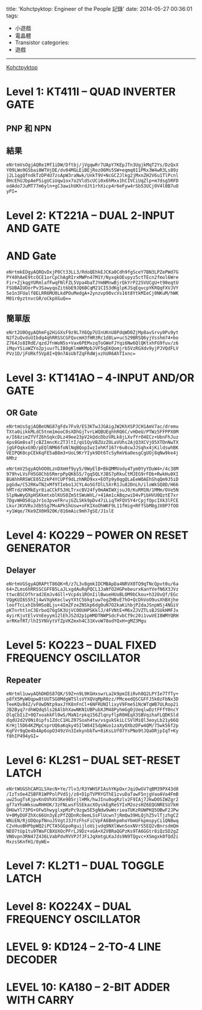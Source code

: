 title: 'Kohctpyktop: Engineer of the People 記錄'
date: 2014-05-27 00:36:01
tags:
- 小遊戲
- 電晶體
- Transistor
categories:
- 遊戲
---

[Kohctpyktop](http://www.kongregate.com/games/krispykrem/kohctpyktop-engineer-of-the-people)

<!-- more -->

# Level 1: KT411I – QUAD INVERTER GATE

## PNP 和 NPN

## 結果

```
eNrtmVsOgjAQRe1Mf1iDW/Dftbj/jVgqwRr7UApY7KEpJTn3UgjkMqT2Ys/DzQxX
Y09LWo9GSbai0WTHjDE/dv04MGLEiBEjRozO6Ms5SW+eqmq011PRx3W4wR3Ls89z
j2L1qgQfndkTzDP4U7zsApW3raNwk/UnkT9V+NcGCZJlkg2jMxnZH2V6u1TlPcnl
0HcEhUJbpAePSigUCiUqw1ox7o2VldScUCi0x6hMxx1hCIVCiUqZlp+m7dsg5RFD
odAdo7JuMT77m6yln+gC3awihUKhrdJt1rhXicp4r6eFyw4rSb53UCj0V4l0B7uO
yPI=
```

# Level 2: KT221A – DUAL 2-INPUT AND GATE

# AND Gate

```
eNrtmkEOgyAQRQvDxjP0Ct33LL3/RdoQEhkEJCKa0Cdh9fgSceY7BN3LPZePWd7G
PY40hAeE9tcOCE1orCpChAgRIrxMWPn47M1Y/NyxqkOEvpyz5ctTEcn2fmol6Wre
Fir+ZjkqgYURmlafFwqFNlFZL5Vpa4baTJYmNMnwBjrQkYrP22SVUCgU+t90eqtU
FSUBAIUOorPv3SawyqoZit6bE9JQ6BCqM21CI53dKglpKJSqEqvcpYKRQqFXVJVY
5e1n3FUalf8ELRR6MU0LkdPOuMedgA+2ynzvp90vcVs16t8YtkMIeCj0NKuM/hWK
M01r0yztnvcGR/oCkpXGuQ==
```

## 簡單版

```
eNrt2U0OgyAQhmFg2HiGXsF9z9L7X6Qp7UInUKnU8PdqWD0ZjMp8avSrvy0Pu9yt
N2f2uQvduUIbdq4qhRRSSCGFQxcmH3fHR3Rc1d8Lw+ucS29BRSQ6yjVsshm74+bo
Z764Js8IRdE/qzdJfnWoN5s+Vax6PEMvzqToGWeFJYqi6Nw6QlQKtxhFG9fuv/z6
iMqvYSiaWZYo2pjuurTLIB0gKlmWKMpbJVF5qEKQomjrb5VzRGXdv9yjPJVQdFLV
PVz1D/jFURkf5Vp8I+Q9n7AsUbTZqFRdWjxzhUR6AhTIxnc=
```

# Level 3: KT141AO – 4-INPUT AND/OR GATE

## OR Gate

```
eNrtmUsSgjAQBeUNG87gFdx7Fu9/ES3KTwJJGAigJW2KhXSPJCH1AmV7ac/dremu
TXta0iikkMLdC5tnm1mooC0sXDhGjTvrLWQBUEghhRQ6C/vHOeU/PTWz5FFPPX0M
e/I68zimZfVfZ6hSqkcDLz49ee23pV2kQdcDbzVRLk8jLXvfYrO4ECz+UbnFhJuz
4ps8Gm8saTjcBZImncKcZT3ltI/qU1QyVBZUzZOLaVUhs2AjQ3XCVjO5XTDnNwTX
jgGFOqkxG9D/pEQlNM66foNlNqBQopIwzIehKf167r6u8cwJJSqhx4jKildswhBK
VEIPQK0cpCEkKqFE5aB8m3+UoL9KrYIyk9Dt6TcSyRmV6aOesgCgUOj8qNw9ke4j
6Mhz
```

```
eNrtmV2SgyAQhOO0LznDXmHf9yy5/0WyElB+BkQMMVody4Tym0YyYDuW4+/4c38M
979hvLVsFH5GOChb5RmrpPpQK6S5/7gq5QLYJBS7pRkuCtMJEG9rFDb+RwkHu0XI
BUAhhRRSWCE05ZzkP4YCUPf9dLzhNRD9xx+EOTp9y0qgQLaEeWOAEhShqQm9J5iD
pgGdw/C52RKwTN2xMf9TIebo1JCYL4o5GfDlL5XrR1Ju82DnLh/iloWkSQ8D/H66
hMTrdzVKMkEyr8iaCCkFSJHLTrxcBV24fy0mAWIWXjsuJ0/KuRM1N/1MMm/OVe5N
SlpNwWyQXpHSKkmtxblKUS0ZmStSWuWVL/+41Am1cABqzwiD4vPibHVU0QztE7xr
7DgvWHOS0ipJr1o3pveFRrujGZLSKk9pDv47iLiqTHFQVSY4rCpjfOpcIXk3lFCE
LkurJKVVRvJdb5Sg7MvAPkShUsw+oFKIXoOhWKF9L11fHig+RFfSbM8gJX0P7fOO
+y1Wqe/7Ke9ZX0H920K/816mAic9mh7gSE/J1slE
```

# Level 4: KO229 – POWER ON RESET GENERATOR

## Delayer

```
eNrtmVGSgyAQRAPtT86QK+R/z7L3v8gmkIDCMBApDa4NRVX0TQ9qTNcQpvt0u/6a
64+ZLms6hRRSSCGFFB5LaJLxgdAuRqPQCL1JaNfO2HGPebeurxKanYVefN6X3JVz
ttwcBSCOfhradJEmJv4Gll+Vcp4s1ROnIilBwueHUoBLOM9bCkou+h32OvQf/EGc
VQgKUI6S5hIj4wVXgkKeclwyYXtC5bkgtuw7egZHBvE7hO+QcDhVoO9usXhBXjhe
loofTcLxhIb9HSoBLju+4ImZFzeZNSkp6dg0uN7O2kaKihbjP2daJSnpWSj4NGiV
pKTnrhtlnC3ErboQ76g5K3UjVC0OUHPSKklJ/4FVNtE+M6xZJVZTLsBJSUkHMFJx
4yirKjutElvVnEeyym12lEhJSZd2p1pHMDTNWPSdcFvbCf9c20i1vwVEI8WMYQRH
arRKefRT/lhISYNVytVfZpVKZmxh4C31KvoW78odYQxH+gMZ3Mgu
```

# Level 5: KO223 – DUAL FIXED FREQUENCY OSCILLATOR

## Repeater

```
eNrtml1uwyAQhDHDS87QK/S9Z+n9L9KGHxswrLa2k9pmIEiRvh0Q2LPYIe7TfTy+
p8fX5MyWOqpw8tUUTSG0MdgWTSlsVYXQVqMpR0zz/PMceedQSCGFFJ5k0zFbNx3D
TeeKQv84Z/vFUwDNtp9axJYK8nFnCl+6NFRUNIlixyV9FmeS1NcWTqWB7ULRop21
JB2Byq7rdhWQdqSls26AlbhXawNKN1UBPubXJM48PyhmGgOjUeqlwDztFFfY0ncY
OlqCbIiZ+0Q7xoakkFl0wS/MaN1rpkq156ZlqnyflpR0HEqX3SBVqihaFLQDKSld
dqdU2d2V0Ni0ipfs1ZdcC1HLZ07Soah4tw/vsgukSkiLCSVlMiQl3eoyLb21y66Q
KrHjl5D64KZMpCsprUQ6aKqky45IlW84I5dpWuo1zaXyOXbzDFw4QM/75wk56f2p
KqFVr9gQe4b4Ap6opO349zVn3IekynbbTw+8iKsLUf07YsPNo9tJQaORjpIqT+Ky
f8hIP494yGI=
```

# Level 6: KL2S1 – DUAL SET-RESET LATCH

```
eNrtWUGShCAM1LSXecN+Ye/7lv3/R3YWHSFIAshYKpOxrJqiOwGV7qBM39PX43d8
/IzTsOe4ZSBFR1WPPolPVdSj/z8+D1pTVPRYGThE1zvuDaTawF5njgVaoAVa4FmB
uw25ugTsKjpvKnOVhXV3Ke905rjlHMk/hwJInu0ogRzlv2F9IAj7JkwDOSIWZgr2
gf7aYhoWksuwRHHOK/3zFNLwsFSSEkacXOyskEgReSYIxM2ozsHZ6EQGNRESU7kH
OHUwYl73PG+OFw5hwyglxpMzPc9zgw5E5gNdw9wWsrieaTUKzRUWPKQ5OBwF2JPw
V+0MyDUFZhXc66Un3yEzPfZQDnRc0emLSsFlUcwn7jRmQw39HLQjhZ5vlTjzhgCZ
WNiEN/RjUDQopTNnuJ5VgtJ3JYzFhsFiCVpFA6BmhpmhoYbmUFkpmspyCi1QN8wq
C2vHuoBHPbpWQ2iPCTA5GGpoRguijloUijvdq9NXlWwnSoxNVrS5EQ2vBnrsdmQm
NEO7tUp1tu9TWaFCBXUXOcPFrLJ9Dz+xGA+X2VBRaQGPzKs9TA6GGtr8iQz5D2gZ
VNOvpn3RN47Z436LVabPdvRVVPJfJFiJqXmtgLKaJds9N9TQgvc+XSmgxk0fQd2i
MxzsSKnfH1/8yWE=
```

# Level 7: KL2T1 – DUAL TOGGLE LATCH

# Level 8: KO224X – DUAL FREQUENCY OSCILLATOR

# LEVEL 9: KD124 – 2-TO-4 LINE DECODER

# LEVEL 10: KA180 – 2-BIT ADDER WITH CARRY